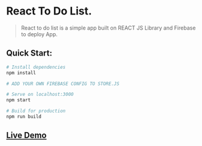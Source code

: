 # React To Do List.
> React to do list is a simple app built on REACT JS Library and Firebase to deploy App.

## Quick Start:

```bash
# Install dependencies
npm install

# ADD YOUR OWN FIREBASE CONFIG TO STORE.JS

# Serve on localhost:3000
npm start

# Build for production
npm run build
```

## [Live Demo](https://www.todolist-f47c1.firebaseapp.com)
